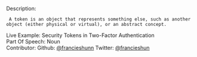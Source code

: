 Description: 
```
 A token is an object that represents something else, such as another object (either physical or virtual), or an abstract concept.
 ```  
 Live Example: Security Tokens in Two-Factor Authentication  
 Part Of Speech: Noun  
 Contributor: Github: [@francieshunn](https://www.github.com/francieshunn)  Twitter: [@francieshun](https://www.twitter.com/francieshun)
